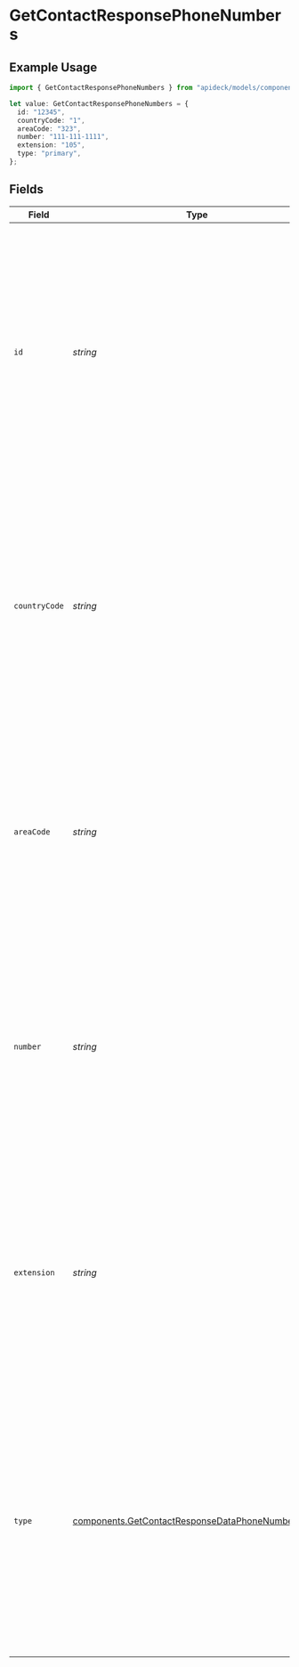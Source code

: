 # GetContactResponsePhoneNumbers

## Example Usage

```typescript
import { GetContactResponsePhoneNumbers } from "apideck/models/components";

let value: GetContactResponsePhoneNumbers = {
  id: "12345",
  countryCode: "1",
  areaCode: "323",
  number: "111-111-1111",
  extension: "105",
  type: "primary",
};
```

## Fields

| Field                                                                                                                                                                                                                                                | Type                                                                                                                                                                                                                                                 | Required                                                                                                                                                                                                                                             | Description                                                                                                                                                                                                                                          | Example                                                                                                                                                                                                                                              |
| ---------------------------------------------------------------------------------------------------------------------------------------------------------------------------------------------------------------------------------------------------- | ---------------------------------------------------------------------------------------------------------------------------------------------------------------------------------------------------------------------------------------------------- | ---------------------------------------------------------------------------------------------------------------------------------------------------------------------------------------------------------------------------------------------------- | ---------------------------------------------------------------------------------------------------------------------------------------------------------------------------------------------------------------------------------------------------- | ---------------------------------------------------------------------------------------------------------------------------------------------------------------------------------------------------------------------------------------------------- |
| `id`                                                                                                                                                                                                                                                 | *string*                                                                                                                                                                                                                                             | :heavy_minus_sign:                                                                                                                                                                                                                                   | A unique identifier assigned to each phone number entry within the contact's record. This string value is used to distinguish between different phone numbers associated with the same contact, facilitating precise data management and retrieval.  | 12345                                                                                                                                                                                                                                                |
| `countryCode`                                                                                                                                                                                                                                        | *string*                                                                                                                                                                                                                                             | :heavy_minus_sign:                                                                                                                                                                                                                                   | The international dialing code associated with the phone number, represented as a string (e.g., '+1' for the United States). This code is crucial for making international calls and is part of the complete phone number format.                    | 1                                                                                                                                                                                                                                                    |
| `areaCode`                                                                                                                                                                                                                                           | *string*                                                                                                                                                                                                                                             | :heavy_minus_sign:                                                                                                                                                                                                                                   | The regional area code for the phone number, provided as a string (e.g., '323' for Los Angeles). This code helps in identifying the specific geographic region of the phone number within a country.                                                 | 323                                                                                                                                                                                                                                                  |
| `number`                                                                                                                                                                                                                                             | *string*                                                                                                                                                                                                                                             | :heavy_check_mark:                                                                                                                                                                                                                                   | The main sequence of digits representing the phone number, excluding the country and area codes. This string is essential for dialing the contact directly and is a required field in the contact's phone number details.                            | 111-111-1111                                                                                                                                                                                                                                         |
| `extension`                                                                                                                                                                                                                                          | *string*                                                                                                                                                                                                                                             | :heavy_minus_sign:                                                                                                                                                                                                                                   | An optional string representing the extension number for the phone line, used in organizations to direct calls to specific departments or individuals. This is part of the complete dialing sequence when applicable.                                | 105                                                                                                                                                                                                                                                  |
| `type`                                                                                                                                                                                                                                               | [components.GetContactResponseDataPhoneNumbersType](../../models/components/getcontactresponsedataphonenumberstype.md)                                                                                                                               | :heavy_minus_sign:                                                                                                                                                                                                                                   | Specifies the category of the phone number, such as 'mobile', 'home', or 'work'. This helps in identifying the context in which the phone number is used. The value is a string that describes the type of phone number associated with the contact. | primary                                                                                                                                                                                                                                              |